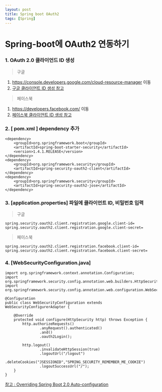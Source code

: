 ```yaml
---
layout: post
title: Spring boot OAuth2
tags: [Spring]
---
```

# Spring-boot에 OAuth2 연동하기

### 1. OAuth 2.0 클라이언드 ID 생성
> 구글

1. https://console.developers.google.com/cloud-resource-manager 이동
2. [구글 클라이언트 ID 생성 참고](https://m.blog.naver.com/PostView.nhn?blogId=p952973&logNo=221028003470&categoryNo=18&proxyReferer=&proxyReferer=https%3A%2F%2Fwww.google.co.kr%2F)

> 페이스북

1. https://developers.facebook.com/ 이동
2. [페이스북 클라이언트 ID 생성 참고](https://dreamyoungs.github.io/tip/facebook-login-connect)

### 2. [ pom.xml ] dependency 추가
```
<dependency>
    <groupId>org.springframework.boot</groupId>
    <artifactId>spring-boot-starter-security</artifactId>
    <version>1.4.1.RELEASE</version>
</dependency>
<dependency>
    <groupId>org.springframework.security</groupId>
    <artifactId>spring-security-oauth2-client</artifactId>
</dependency>
<dependency>
    <groupId>org.springframework.security</groupId>
    <artifactId>spring-security-oauth2-jose</artifactId>
</dependency>
```
### 3. [application.properties] 파일에 클라이언트 ID, 비밀번호 입력
> 구글

```
spring.security.oauth2.client.registration.google.client-id=
spring.security.oauth2.client.registration.google.client-secret=
```

> 페이스북

```
spring.security.oauth2.client.registration.facebook.client-id=
spring.security.oauth2.client.registration.facebook.client-secret=
```

### 4. [WebSecurityConfiguration.java]

```
import org.springframework.context.annotation.Configuration;
import org.springframework.security.config.annotation.web.builders.HttpSecurity;
import org.springframework.security.config.annotation.web.configuration.WebSecurityConfigurerAdapter;

@Configuration
public class WebSecurityConfiguration extends WebSecurityConfigurerAdapter {

    @Override
    protected void configure(HttpSecurity http) throws Exception {
        http.authorizeRequests()
                .anyRequest().authenticated()
                .and()
                .oauth2Login();

        http.logout()
                .invalidateHttpSession(true)
                .logoutUrl("/logout")
                .deleteCookies("JSESSIONID","SPRING_SECURITY_REMEMBER_ME_COOKIE")
                .logoutSuccessUrl("/");
    }
}
```

[참고 : Overriding Spring Boot 2.0 Auto-configuration](https://docs.spring.io/spring-security/site/docs/current/reference/html/jc.html)
